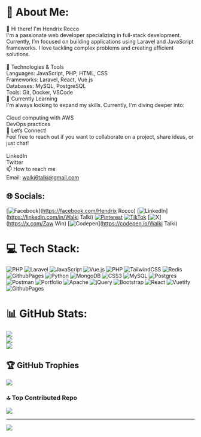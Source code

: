 # 💫 About Me:
👋 Hi there! I'm Hendrix Rocco<br>I'm a passionate web developer specializing in full-stack development. Currently, I’m focused on building applications using Laravel and JavaScript frameworks. I love tackling complex problems and creating efficient solutions.<br><br>🔧 Technologies & Tools<br>Languages: JavaScript, PHP, HTML, CSS<br>Frameworks: Laravel, React, Vue.js<br>Databases: MySQL, PostgreSQL<br>Tools: Git, Docker, VSCode<br>🌱 Currently Learning<br>I'm always looking to expand my skills. Currently, I'm diving deeper into:<br><br>Cloud computing with AWS<br>DevOps practices<br>💬 Let’s Connect!<br>Feel free to reach out if you want to collaborate on a project, share ideas, or just chat!<br><br>LinkedIn<br>Twitter<br>📫 How to reach me<br>Email: walki6talki@gmail.com<br>


## 🌐 Socials:
[![Facebook](https://img.shields.io/badge/Facebook-%231877F2.svg?logo=Facebook&logoColor=white)](https://facebook.com/Hendrix Rocco) [![LinkedIn](https://img.shields.io/badge/LinkedIn-%230077B5.svg?logo=linkedin&logoColor=white)](https://linkedin.com/in/Walki Talki) [![Pinterest](https://img.shields.io/badge/Pinterest-%23E60023.svg?logo=Pinterest&logoColor=white)](https://pinterest.com/Walkitalki) [![TikTok](https://img.shields.io/badge/TikTok-%23000000.svg?logo=TikTok&logoColor=white)](https://tiktok.com/@@iamblamer) [![X](https://img.shields.io/badge/X-black.svg?logo=X&logoColor=white)](https://x.com/Zaw Win) [![Codepen](https://img.shields.io/badge/Codepen-000000?style=for-the-badge&logo=codepen&logoColor=white)](https://codepen.io/Walki Talki) 

# 💻 Tech Stack:
![PHP](https://img.shields.io/badge/php-%23777BB4.svg?style=for-the-badge&logo=php&logoColor=white) ![Laravel](https://img.shields.io/badge/laravel-%23FF2D20.svg?style=for-the-badge&logo=laravel&logoColor=white) ![JavaScript](https://img.shields.io/badge/javascript-%23323330.svg?style=for-the-badge&logo=javascript&logoColor=%23F7DF1E) ![Vue.js](https://img.shields.io/badge/vue.js-%2335495e.svg?style=for-the-badge&logo=vuedotjs&logoColor=%234FC08D) ![PHP](https://img.shields.io/badge/php-%23777BB4.svg?style=for-the-badge&logo=php&logoColor=white) ![TailwindCSS](https://img.shields.io/badge/tailwindcss-%2338B2AC.svg?style=for-the-badge&logo=tailwind-css&logoColor=white) ![Redis](https://img.shields.io/badge/redis-%23DD0031.svg?style=for-the-badge&logo=redis&logoColor=white) ![GithubPages](https://img.shields.io/badge/github%20pages-121013?style=for-the-badge&logo=github&logoColor=white) ![Python](https://img.shields.io/badge/python-3670A0?style=for-the-badge&logo=python&logoColor=ffdd54) ![MongoDB](https://img.shields.io/badge/MongoDB-%234ea94b.svg?style=for-the-badge&logo=mongodb&logoColor=white) ![CSS3](https://img.shields.io/badge/css3-%231572B6.svg?style=for-the-badge&logo=css3&logoColor=white) ![MySQL](https://img.shields.io/badge/mysql-4479A1.svg?style=for-the-badge&logo=mysql&logoColor=white) ![Postgres](https://img.shields.io/badge/postgres-%23316192.svg?style=for-the-badge&logo=postgresql&logoColor=white) ![Postman](https://img.shields.io/badge/Postman-FF6C37?style=for-the-badge&logo=postman&logoColor=white) ![Portfolio](https://img.shields.io/badge/Portfolio-%23000000.svg?style=for-the-badge&logo=firefox&logoColor=#FF7139) ![Apache](https://img.shields.io/badge/apache-%23D42029.svg?style=for-the-badge&logo=apache&logoColor=white) ![jQuery](https://img.shields.io/badge/jquery-%230769AD.svg?style=for-the-badge&logo=jquery&logoColor=white) ![Bootstrap](https://img.shields.io/badge/bootstrap-%238511FA.svg?style=for-the-badge&logo=bootstrap&logoColor=white) ![React](https://img.shields.io/badge/react-%2320232a.svg?style=for-the-badge&logo=react&logoColor=%2361DAFB) ![Vuetify](https://img.shields.io/badge/Vuetify-1867C0?style=for-the-badge&logo=vuetify&logoColor=AEDDFF) ![GithubPages](https://img.shields.io/badge/github%20pages-121013?style=for-the-badge&logo=github&logoColor=white)
# 📊 GitHub Stats:
![](https://github-readme-stats.vercel.app/api?username=Wtalki&theme=dark&hide_border=false&include_all_commits=false&count_private=false)<br/>
![](https://github-readme-streak-stats.herokuapp.com/?user=Wtalki&theme=dark&hide_border=false)<br/>
![](https://github-readme-stats.vercel.app/api/top-langs/?username=Wtalki&theme=dark&hide_border=false&include_all_commits=false&count_private=false&layout=compact)

## 🏆 GitHub Trophies
![](https://github-profile-trophy.vercel.app/?username=Wtalki&theme=radical&no-frame=false&no-bg=false&margin-w=4)

### 🔝 Top Contributed Repo
![](https://github-contributor-stats.vercel.app/api?username=Wtalki&limit=5&theme=dark&combine_all_yearly_contributions=true)

---
[![](https://visitcount.itsvg.in/api?id=Wtalki&icon=0&color=0)](https://visitcount.itsvg.in)

<!-- Proudly created with GPRM ( https://gprm.itsvg.in ) -->
